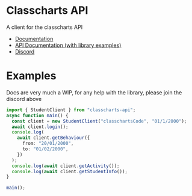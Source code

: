 # Classcharts API

A client for the classcharts API

- [Documentation](https://classchartsapi.github.io/classcharts-api-js/)
- [API Documentation (with library examples)](https://classchartsapi.github.io/api-docs/#introduction)
- [Discord](https://discord.gg/DTcwugcgZ2)

# Examples

Docs are very much a WIP, for any help with the library, please join the discord above

```typescript
import { StudentClient } from "classcharts-api";
async function main() {
  const client = new StudentClient("classchartsCode", "01/1/2000");
  await client.login();
  console.log(
    await client.getBehaviour({
      from: "20/01/2000",
      to: "01/02/2000",
    })
  );
  console.log(await client.getActivity());
  console.log(await client.getStudentInfo());
}

main();
```
